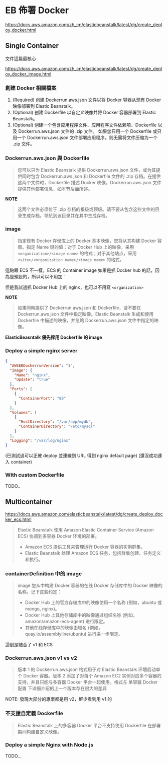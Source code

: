 # EB 佈署 Docker

https://docs.aws.amazon.com/zh_cn/elasticbeanstalk/latest/dg/create_deploy_docker.html

## Single Container

文件這篇最核心

https://docs.aws.amazon.com/zh_cn/elasticbeanstalk/latest/dg/create_deploy_docker_image.html

### 創建 Docker 相關檔案

1. (Required) 创建 Dockerrun.aws.json 文件以将 Docker 容器从现有 Docker 映像部署到 Elastic Beanstalk。
2. (Optional) 创建 Dockerfile 以自定义映像并将 Docker 容器部署到 Elastic Beanstalk。
3. (Optional) 创建一个包含应用程序文件、应用程序文件依赖项、Dockerfile 以及 Dockerrun.aws.json 文件的 .zip 文件。
   如果您只用一个 Dockerfile 或只用一个 Dockerrun.aws.json 文件部署应用程序，则无需将文件压缩为一个 .zip 文件。

### Dockerrun.aws.json 與 Dockerfile

> 您可以只为 Elastic Beanstalk 提供 Dockerrun.aws.json 文件，或为其提供同时包含 Dockerrun.aws.json 和 Dockerfile 文件的 .zip 存档。在提供这两个文件时，Dockerfile 描述 Docker 映像，Dockerrun.aws.json 文件提供其他部署信息，如本节后面所述。
    
**NOTE**
> 这两个文件必须位于 .zip 存档的根级或顶级。请不要从包含这些文件的目录生成存档。导航到该目录并在其中生成存档。
    
### image

> 指定现有 Docker 存储库上的 Docker 基本映像，您将从其构建 Docker 容器。指定 Name 键的值：对于 Docker Hub 上的映像，采用 `<organization>/<image name>` 的格式；对于其他站点，采用 `<site>/<organization name>/<image name>` 的格式。

這點跟 ECS 不一樣，ECS 的 Container image 如果是抓 Docker hub 的話，因為是預設的，所以可以不用加 <organization>`
    
但是我試過抓 Docker Hub 上的 nginx，也可以不用寫 `<organization>`


**NOTE**
> 如果同時提供了 Dockerrun.aws.json 和 Dockerfile，请不要在 Dockerrun.aws.json 文件中指定映像。Elastic Beanstalk 生成和使用 Dockerfile 中描述的映像，并忽略 Dockerrun.aws.json 文件中指定的映像。

**ElasticBeasntalk 優先採用 Dockerfile 的 image**


### Deploy a simple nginx server
```json
{
  "AWSEBDockerrunVersion": "1",
  "Image": {
    "Name": "nginx",
    "Update": "true"
  },
  "Ports": [
    {
      "ContainerPort": "80"
    }
  ],
  "Volumes": [
    {
      "HostDirectory": "/var/app/mydb",
      "ContainerDirectory": "/etc/mysql"
    }
  ],
  "Logging": "/var/log/nginx"
}
```
(已測試過可以正確 deploy 並連線到 URL 得到 nginx default page)
(還沒成功連入 container)

### With custom Dockerfile

TODO..

## Multicontainer

https://docs.aws.amazon.com/elasticbeanstalk/latest/dg/create_deploy_docker_ecs.html

> Elastic Beanstalk 使用 Amazon Elastic Container Service (Amazon ECS) 协调到多容器 Docker 环境的部署。
> - Amazon ECS 提供工具来管理运行 Docker 容器的实例群集。
> - Elastic Beanstalk 处理 Amazon ECS 任务，包括群集创建、任务定义和执行。

### containerDefinition 中的 image

> image
> 您从中构建 Docker 容器的在线 Docker 存储库中的 Docker 映像的名称。记下这些约定：
>   - Docker Hub 上的官方存储库中的映像使用一个名称 (例如，ubuntu 或 mongo, nginx)。
>   - Docker Hub 上其他存储库中的映像通过组织名称 (例如，amazon/amazon-ecs-agent) 进行限定。
>   - 其他在线存储库中的映像由域名 (例如，quay.io/assemblyline/ubuntu) 进行进一步限定。

這倒是結合了 v1 和 ECS

### Dockerrun.aws.json v1 vs v2

> 版本 1 的 Dockerrun.aws.json 格式用于对 Elastic Beanstalk 环境启动单个 Docker 容器。版本 2 添加了对每个 Amazon EC2 实例对应多个容器的支持，并且只能与多容器 Docker 平台一起使用。格式与 单容器 Docker 配置 下详细介绍的上一个版本存在很大的差异

NOTE: 發現大部分的專案都是用 v2，鮮少看到用 v1 的

### 不支援自定義 Dockerfile
> Elastic Beanstalk 上的多容器 Docker 平台不支持使用 Dockerfile 在部署期间构建自定义映像。

### Deploy a simple Nginx with Node.js 

    
TODO...

